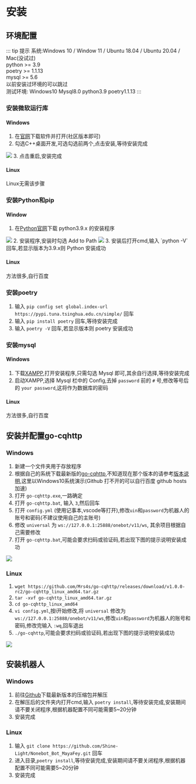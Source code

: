 # 安装
## 环境配置
::: tip 提示
系统:Windows 10 / Window 11 / Ubuntu 18.04 / Ubuntu 20.04 / Mac(没试过)  
python >= 3.9  
poetry >= 1.1.13  
mysql >= 5.6  
以前安装过环境的可以跳过  
测试环境: Windows10 Mysql8.0 python3.9 poetry1.1.13
:::
### 安装微软运行库
#### Windows
1. 在[官网](https://visualstudio.microsoft.com/zh-hans/downloads/)下载软件并打开(社区版本即可)  
2. 勾选C++桌面开发,可选勾选前两个,点击安装,等待安装完成  
<img src="/image/setup/setup/c++14.0.png">
3. 点击重启,安装完成  

#### Linux
Linux无需该步骤

### 安装Python和pip
#### Window
1. 在[Python官网](https://www.python.org/downloads/)下载 python3.9.x 的安装程序  
<img src='/image/setup/setup/python_install.png'>
2. 安装程序,安装时勾选 Add to Path  
<img src='/image/setup/setup/python_install1.png'>
3. 安装后打开cmd,输入 `python -V` 回车,若显示版本为3.9.x则 Python 安装成功  

#### Linux
方法很多,自行百度

### 安装poetry
1. 输入 `pip config set global.index-url https://pypi.tuna.tsinghua.edu.cn/simple/` 回车  
2. 输入 `pip install poetry` 回车,等待安装完成  
3. 输入 `poetry -V` 回车,若显示版本则 poetry 安装成功  

### 安装mysql
#### Windows
1. 下载[XAMPP](https://www.apachefriends.org/zh_cn/index.html),打开安装程序,只需勾选 Mysql 即可,其余自行选择,等待安装完成  
2. 启动XAMPP,选择 Mysql 栏中的 Config,去掉 `password` 前的 `#` 号,修改等号后的 `your password`,这将作为数据库的密码
#### Linux
方法很多,自行百度

## 安装并配置go-cqhttp
### Windows
1. 新建一个文件夹用于存放程序  
2. 根据自己的系统下载最新版的[go-cqhttp](https://github.com/Mrs4s/go-cqhttp/releases/tag/v1.0.0-rc1),不知道现在那个版本的请参考[版本说明](https://docs.go-cqhttp.org/guide/quick_start.html#%E4%B8%8B%E8%BD%BD),这里以Windows10系统演示(Github 打不开的可以自行百度 github hosts加速)  
3. 打开 `go-cqhttp.exe`,一路确定  
4. 打开 `go-cqhttp.bat`, 输入 `3`,然后回车  
5. 打开 `config.yml` (使用记事本,vscode等打开),修改`uin`和`password`为机器人的账号和密码(不建议使用自己的主账号)  
6. 修改 `universal` 为 `ws://127.0.0.1:25888/onebot/v11/ws`, 其余项目根据自己需要修改  
7. 打开 `go-cqhttp.bat`,可能会要求扫码或验证码,若出现下图的提示说明安装成功  
<img src='/image/setup/setup/go_success.png'>

### Linux
1. `wget https://github.com/Mrs4s/go-cqhttp/releases/download/v1.0.0-rc2/go-cqhttp_linux_amd64.tar.gz`
2. `tar -xvf go-cqhttp_linux_amd64.tar.gz`
3. `cd go-cqhttp_linux_amd64`
4. `vi config.yml`,按i开始修改,将 `universal` 修改为 `ws://127.0.0.1:25888/onebot/v11/ws`,修改`uin`和`password`为机器人的账号和密码,修改完输入 `:wq`,回车退出
5. `./go-cqhttp`,可能会要求扫码或验证码,若出现下图的提示说明安装成功  
<img src='/image/setup/setup/go_success.png'>

## 安装机器人
### Windows
1. 前往[Github](https://github.com/Shine-Light/Nonebot_Bot_MayaFey)下载最新版本的压缩包并解压  
2. 在解压后的文件夹内打开cmd,输入 `poetry install`,等待安装完成,安装期间请不要关闭程序,根据机器配置不同可能需要5~20分钟  
3. 安装完成
### Linux
1. 输入 `git clone https://github.com/Shine-Light/Nonebot_Bot_MayaFey.git` 回车
2. 进入目录,`poetry install`,等待安装完成,安装期间请不要关闭程序,根据机器配置不同可能需要5~20分钟
3. 安装完成
